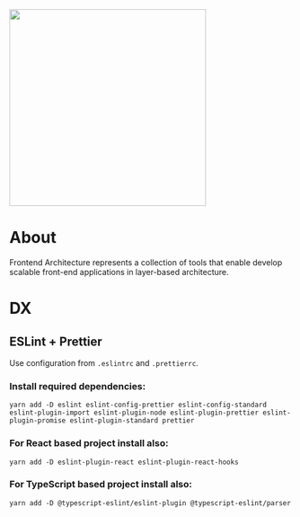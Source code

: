 
<img src="https://user-images.githubusercontent.com/29258951/96114364-cd52fe00-0ee5-11eb-8244-95b3275a1c6a.png" width="350" />

# About
Frontend Architecture represents a collection of tools that enable develop scalable front-end applications in layer-based architecture.

# DX
## ESLint + Prettier
Use configuration from `.eslintrc` and `.prettierrc`.

### Install required dependencies:
```
yarn add -D eslint eslint-config-prettier eslint-config-standard eslint-plugin-import eslint-plugin-node eslint-plugin-prettier eslint-plugin-promise eslint-plugin-standard prettier
```

### For **React** based project install also:
```
yarn add -D eslint-plugin-react eslint-plugin-react-hooks 
```

### For **TypeScript** based project install also:
```
yarn add -D @typescript-eslint/eslint-plugin @typescript-eslint/parser
```